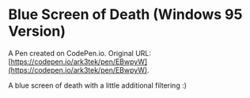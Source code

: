 # Blue Screen of Death (Windows 95 Version)

A Pen created on CodePen.io. Original URL: [https://codepen.io/ark3tek/pen/EBwpyW](https://codepen.io/ark3tek/pen/EBwpyW).

A blue screen of death with a little additional filtering :)